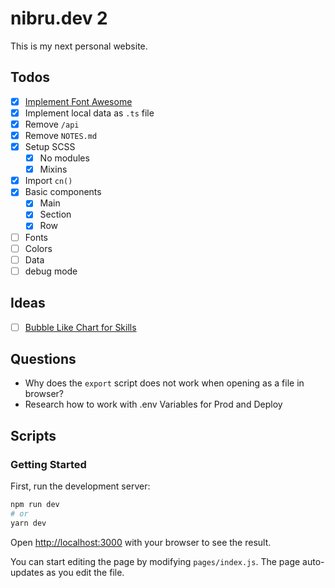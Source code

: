 # nibru.dev 2

This is my next personal website.
## Todos

- [x] [Implement Font Awesome](https://dev.to/vuongddang/how-to-use-fontawesome-in-next-js-5bl5)
- [x] Implement local data as `.ts` file
- [x] Remove `/api`
- [x] Remove `NOTES.md`
- [x] Setup SCSS
    - [x] No modules
    - [x] Mixins
- [x] Import `cn()`
- [x] Basic components
  - [x] Main
  - [x] Section
  - [x] Row
- [ ] Fonts
- [ ] Colors
- [ ] Data
- [ ] debug mode

## Ideas

- [ ] [Bubble Like Chart for Skills](https://www.npmjs.com/package/@weknow/react-bubble-chart-d3)
## Questions

- Why does the `export` script does not work when opening as a file in browser?
- Research how to work with .env Variables for Prod and Deploy

## Scripts
### Getting Started

First, run the development server:

```bash
npm run dev
# or
yarn dev
```

Open [http://localhost:3000](http://localhost:3000) with your browser to see the result.

You can start editing the page by modifying `pages/index.js`. The page auto-updates as you edit the file.
